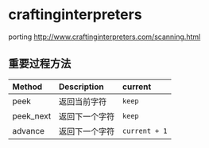 # craftinginterpreters
porting http://www.craftinginterpreters.com/scanning.html


## 重要过程方法

| Method      | Description | current       |
| :-----------| :-----------| :----------   |
| peek        | 返回当前字符  |  `keep`       | 
| peek_next   | 返回下一个字符 |  `keep`       |
| advance     | 返回下一个字符 |  `current + 1`|
